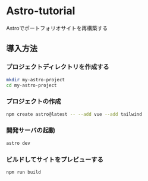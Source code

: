 # Astro-tutorial
Astroでポートフォリオサイトを再構築する

## 導入方法

### プロジェクトディレクトリを作成する

```bash
mkdir my-astro-project
cd my-astro-project
```

### プロジェクトの作成

```bash
npm create astro@latest -- --add vue --add tailwind
```

### 開発サーバの起動

```bash
astro dev
```

### ビルドしてサイトをプレビューする

```bash
npm run build
```

